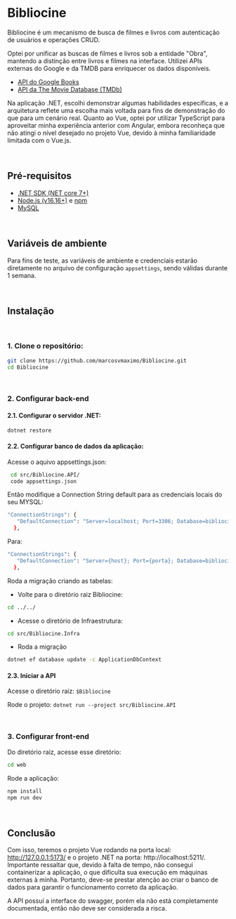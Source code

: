 # Bibliocine
Bibliocine é um mecanismo de busca de filmes e livros com autenticação de usuários e operações CRUD.

Optei por unificar as buscas de filmes e livros sob a entidade "Obra", mantendo a distinção entre livros e filmes na interface. Utilizei APIs externas do Google e da TMDB para enriquecer os dados disponíveis.

- [API do Google Books](https://developers.google.com/books?hl=pt-br)
- [API da The Movie Database (TMDb)](https://developer.themoviedb.org/reference/intro/getting-started)

Na aplicação .NET, escolhi demonstrar algumas habilidades específicas, e a arquitetura reflete uma escolha mais voltada para fins de demonstração do que para um cenário real. Quanto ao Vue, optei por utilizar TypeScript para aproveitar minha experiência anterior com Angular, embora reconheça que não atingi o nível desejado no projeto Vue, devido à minha familiaridade limitada com o Vue.js.

<br>

## Pré-requisitos

- [.NET SDK (NET core 7+)](https://dotnet.microsoft.com/download)
- [Node.js (v16.16+)](https://nodejs.org/) e [npm](https://www.npmjs.com/)
- [MySQL](https://www.mysql.com/)

<br>

## Variáveis de ambiente
Para fins de teste, as variáveis de ambiente e credenciais estarão diretamente no arquivo de configuração `appsettings`, sendo válidas durante 1 semana.

<br>

## Instalação

<br>

### 1. Clone o repositório:

   ```bash
   git clone https://github.com/marcosvmaximo/Bibliocine.git
   cd Bibliocine
   ```

<br>

### 2. Configurar back-end

   #### 2.1. Configurar o servidor .NET:

   ```bash
   dotnet restore
   ```
   
   #### 2.2. Configurar banco de dados da aplicação:
   
   Acesse o aquivo appsettings.json:
   
   ```bash
    cd src/Bibliocine.API/
    code appsettings.json 
   ```

   
   Então modifique a Connection String default para as credenciais locais do seu MYSQL:
   
   ```bash
   "ConnectionStrings": {
      "DefaultConnection": "Server=localhost; Port=3306; Database=bibliocine; Uid=root;Pwd=1234;"
     },
   ```

   Para:
   
   ```bash
   "ConnectionStrings": {
      "DefaultConnection": "Server={host}; Port={porta}; Database=bibliocine; Uid={usuario};Pwd={senha};"
     },
   ```

   Roda a migração criando as tabelas:

   - Volte para o diretório raiz Bibliocine:
   ```bash
   cd ../../
   ```

   - Acesse o diretório de Infraestrutura:
   ```bash
   cd src/Bibliocine.Infra  
   ```

   - Roda a migração
   ```bash
   dotnet ef database update -c ApplicationDbContext
   ```

   #### 2.3. Iniciar a API

   Acesse o diretório raiz: `$Bibliocine`

   Rode o projeto: `dotnet run --project src/Bibliocine.API`

<br>

### 3. Configurar front-end

Do diretório raiz, acesse esse diretório:
```bash
cd web
```

Rode a aplicação:
```bash
npm install
npm run dev
```


<br>

## Conclusão
Com isso, teremos o projeto Vue rodando na porta local: http://127.0.0.1:5173/ e o projeto .NET na porta: http://localhost:5211/. Importante ressaltar que, devido à falta de tempo, não consegui containerizar a aplicação, o que dificulta sua execução em máquinas externas à minha. Portanto, deve-se prestar atenção ao criar o banco de dados para garantir o funcionamento correto da aplicação.

A API possuí a interface do swagger, porém ela não está completamente documentada, então não deve ser considerada a risca.



